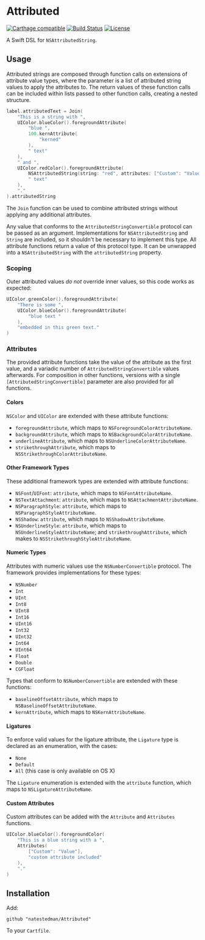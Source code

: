 # Attributed
[![Carthage compatible](https://img.shields.io/badge/Carthage-compatible-4BC51D.svg?style=flat)](https://github.com/Carthage/Carthage)
[![Build Status](https://travis-ci.org/natestedman/Attributed.svg?branch=master)](https://travis-ci.org/natestedman/Attributed)
[![License](https://img.shields.io/badge/license-Creative%20Commons%20Zero%20v1.0%20Universal-blue.svg)](https://creativecommons.org/publicdomain/zero/1.0/)

A Swift DSL for `NSAttributedString`.

## Usage
Attributed strings are composed through function calls on extensions of attribute value types, where the parameter is a list of attributed string values to apply the attributes to. The return values of these function calls can be included within lists passed to other function calls, creating a nested structure.

```swift
label.attributedText = Join(
    "This is a string with ",
    UIColor.blueColor().foregroundAttribute(
        "blue ",
        100.kernAttribute(
            "kerned"
        ),
        " text"
    ),
    " and ",
    UIColor.redColor().foregroundAttribute(
        NSAttributedString(string: "red", attributes: ["Custom": "Value"]),
        " text"
    ),
    "."
).attributedString
```

The `Join` function can be used to combine attributed strings without applying any additional attributes.

Any value that conforms to the `AttributedStringConvertible` protocol can be passed as an argument. Implementations for `NSAttributedString` and `String` are included, so it shouldn't be necessary to implement this type. All attribute functions return a value of this protocol type. It can be unwrapped into a `NSAttributedString` with the `attributedString` property.

### Scoping
Outer attributed values *do not* override inner values, so this code works as expected:

```swift
UIColor.greenColor().foregroundAttribute(
    "There is some ",
    UIColor.blueColor().foregroundAttribute(
        "blue text "
    ),
    "embedded in this green text."
)
```

### Attributes
The provided attribute functions take the value of the attribute as the first value, and a variadic number of `AttributedStringConvertible` values afterwards. For composition in other functions, versions with a single `[AttributedStringConvertible]` parameter are also provided for all functions.

#### Colors
`NSColor` and `UIColor` are extended with these attribute functions:

- `foregroundAttribute`, which maps to `NSForegroundColorAttributeName`.
- `backgroundAttribute`, which maps to `NSBackgroundColorAttributeName`.
- `underlineAttribute`, which maps to `NSUnderlineColorAttributeName`.
- `strikethroughAttribute`, which maps to `NSStrikethroughColorAttributeName`.

#### Other Framework Types
These additional framework types are extended with attribute functions:

- `NSFont`/`UIFont`: `attribute`, which maps to `NSFontAttributeName`.
- `NSTextAttachment`: `attribute`, which maps to `NSAttachmentAttributeName`.
- `NSParagraphStyle`: `attribute`, which maps to `NSParagraphStyleAttributeName`.
- `NSShadow`: `attribute`, which maps to `NSShadowAttributeName`.
- `NSUnderlineStyle`: `attribute`, which maps to `NSUnderlineStyleAttributeName`; and `strikethroughAttribute`, which makes to `NSStrikethroughStyleAttributeName`.

#### Numeric Types
Attributes with numeric values use the `NSNumberConvertible` protocol. The framework provides implementations for these types:

- `NSNumber`
- `Int`
- `UInt`
- `Int8`
- `UInt8`
- `Int16`
- `UInt16`
- `Int32`
- `UInt32`
- `Int64`
- `UInt64`
- `Float`
- `Double`
- `CGFloat`

Types that conform to `NSNumberConvertible` are extended with these functions:

- `baselineOffsetAttribute`, which maps to `NSBaselineOffsetAttributeName`.
- `kernAttribute`, which maps to `NSKernAttributeName`.

#### Ligatures
To enforce valid values for the ligature attribute, the `Ligature` type is declared as an enumeration, with the cases:

- `None`
- `Default`
- `All` (this case is only available on OS X)

The `Ligature` enumeration is extended with the `attribute` function, which maps to `NSLigatureAttributeName`.

#### Custom Attributes
Custom attributes can be added with the `Attribute` and `Attributes` functions.

```swift
UIColor.blueColor().foregroundColor(
    "This is a blue string with a ",
    Attributes(
        ["Custom": "Value"],
        "custom attribute included"
    ),
    "."
)
```

## Installation

Add:

    github "natestedman/Attributed"

To your `Cartfile`.
